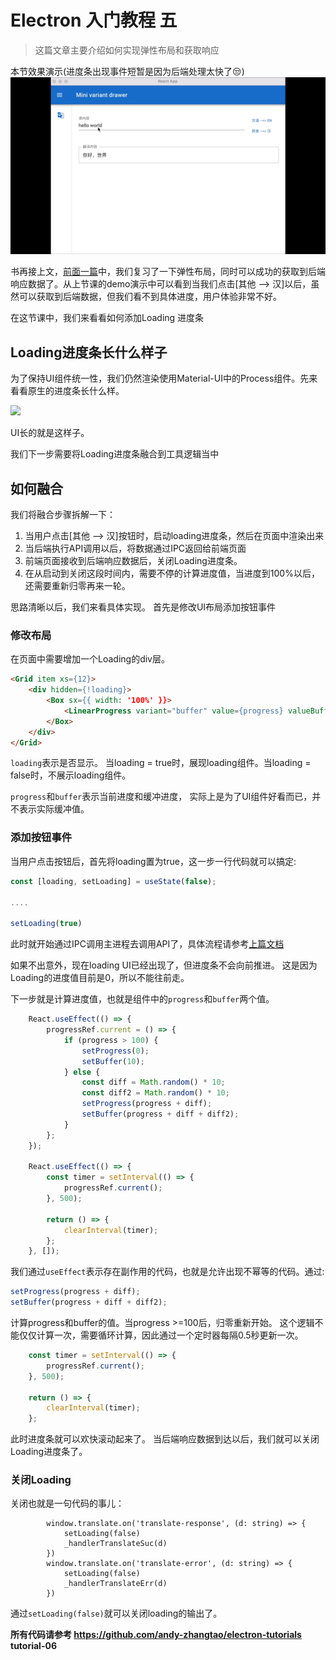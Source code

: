 # Electron 入门教程 五
> 这篇文章主要介绍如何实现弹性布局和获取响应

本节效果演示(进度条出现事件短暂是因为后端处理太快了😒)
![](pic/t06.gif)

书再接上文，[前面一篇](/doc/front/electron/use-electron-05.md)中，我们复习了一下弹性布局，同时可以成功的获取到后端响应数据了。从上节课的demo演示中可以看到当我们点击[其他 --> 汉]以后，虽然可以获取到后端数据，但我们看不到具体进度，用户体验非常不好。

在这节课中，我们来看看如何添加Loading 进度条

## Loading进度条长什么样子

为了保持UI组件统一性，我们仍然渲染使用Material-UI中的Process组件。先来看看原生的进度条长什么样。

![](https://tva1.sinaimg.cn/large/008i3skNly1gywyd0bn3kg316i01s0tm.gif)

UI长的就是这样子。

我们下一步需要将Loading进度条融合到工具逻辑当中

## 如何融合

我们将融合步骤拆解一下：
1. 当用户点击[其他 --> 汉]按钮时，启动loading进度条，然后在页面中渲染出来
2. 当后端执行API调用以后，将数据通过IPC返回给前端页面
3. 前端页面接收到后端响应数据后，关闭Loading进度条。
4. 在从启动到关闭这段时间内，需要不停的计算进度值，当进度到100%以后，还需要重新归零再来一轮。


思路清晰以后，我们来看具体实现。 首先是修改UI布局添加按钮事件

### 修改布局

在页面中需要增加一个Loading的div层。

```html
<Grid item xs={12}>
    <div hidden={!loading}>
        <Box sx={{ width: '100%' }}>
            <LinearProgress variant="buffer" value={progress} valueBuffer={buffer} />
        </Box>
    </div>
</Grid>
```

`loading`表示是否显示。 当loading = true时，展现loading组件。当loading = false时，不展示loading组件。

`progress`和`buffer`表示当前进度和缓冲进度， 实际上是为了UI组件好看而已，并不表示实际缓冲值。

### 添加按钮事件

当用户点击按钮后，首先将loading置为true，这一步一行代码就可以搞定:
```ts
const [loading, setLoading] = useState(false);

....

setLoading(true)
```

此时就开始通过IPC调用主进程去调用API了，具体流程请参考[上篇文档](/doc/front/electron/use-electron-05.md)

如果不出意外，现在loading UI已经出现了，但进度条不会向前推进。 这是因为Loading的进度值目前是0，所以不能往前走。

下一步就是计算进度值，也就是组件中的`progress`和`buffer`两个值。

```ts
    React.useEffect(() => {
        progressRef.current = () => {
            if (progress > 100) {
                setProgress(0);
                setBuffer(10);
            } else {
                const diff = Math.random() * 10;
                const diff2 = Math.random() * 10;
                setProgress(progress + diff);
                setBuffer(progress + diff + diff2);
            }
        };
    });

    React.useEffect(() => {
        const timer = setInterval(() => {
            progressRef.current();
        }, 500);

        return () => {
            clearInterval(timer);
        };
    }, []);
```


我们通过`useEffect`表示存在副作用的代码，也就是允许出现不幂等的代码。通过:
```ts
setProgress(progress + diff);
setBuffer(progress + diff + diff2);
```

计算progress和buffer的值。当progress >=100后，归零重新开始。 这个逻辑不能仅仅计算一次，需要循环计算，因此通过一个定时器每隔0.5秒更新一次。

```ts
    const timer = setInterval(() => {
        progressRef.current();
    }, 500);

    return () => {
        clearInterval(timer);
    };
```

此时进度条就可以欢快滚动起来了。 当后端响应数据到达以后，我们就可以关闭Loading进度条了。

### 关闭Loading

关闭也就是一句代码的事儿：

```
        window.translate.on('translate-response', (d: string) => {
            setLoading(false)
            _handlerTranslateSuc(d)
        })
        window.translate.on('translate-error', (d: string) => {
            setLoading(false)
            _handlerTranslateErr(d)
        })
```

通过`setLoading(false)`就可以关闭loading的输出了。


**所有代码请参考 https://github.com/andy-zhangtao/electron-tutorials tutorial-06**